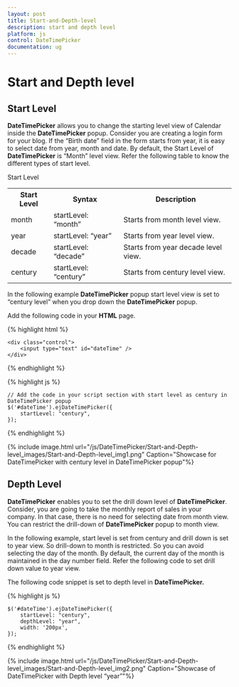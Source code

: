 ```yaml
---
layout: post
title: Start-and-Depth-level
description: start and depth level
platform: js
control: DateTimePicker
documentation: ug
---
```


# Start and Depth level

## Start Level

**DateTimePicker** allows you to change the starting level view of Calendar inside the **DateTimePicker** popup. Consider you are creating a login form for your blog. If the “Birth date” field in the form starts from year, it is easy to select date from year, month and date. By default, the Start Level of **DateTimePicker** is “Month” level view. Refer the following table to know the different types of start level.

Start Level

<table>
    <tr>
        <th>
            Start Level </th>
        <th>
            Syntax</th>
        <th>
            Description
        </th>
    </tr>
    <tr>
        <td>
            month
        </td>
        <td>
            startLevel: “month”
        </td>
        <td>
            Starts from month level view.
        </td>
    </tr>
    <tr>
        <td>
            year
        </td>
        <td>
            startLevel: “year”
        </td>
        <td>
            Starts from year level view.
        </td>
    </tr>
    <tr>
        <td>
            decade
        </td>
        <td>
            startLevel: “decade”
        </td>
        <td>
            Starts from year decade level view.
        </td>
    </tr>
    <tr>
        <td>
            century
        </td>
        <td>
            startLevel: “century”
        </td>
        <td>
            Starts from century level view.
        </td>
    </tr>
</table>


In the following example **DateTimePicker** popup start level view is set to “century level” when you drop down the **DateTimePicker** popup.

Add the following code in your **HTML** page.

{% highlight html %}

  
    <div class="control">
        <input type="text" id="dateTime" />
    </div>

  {% endhighlight %}


  {% highlight js %}
  
    // Add the code in your script section with start level as century in DateTimePicker popup
    $('#dateTime').ejDateTimePicker({
        startLevel: "century",
    });

  {% endhighlight %}

{% include image.html url="/js/DateTimePicker/Start-and-Depth-level_images/Start-and-Depth-level_img1.png" Caption="Showcase for DateTimePicker with century level in DateTimePicker popup"%}


## Depth Level

**DateTimePicker** enables you to set the drill down level of **DateTimePicker**. Consider, you are going to take the monthly report of sales in your company. In that case, there is no need for selecting date from month view. You can restrict the drill-down of **DateTimePicker** popup to month view.

In the following example, start level is set from century and drill down is set to year view. So drill-down to month is restricted. So you can avoid selecting the day of the month. By default, the current day of the month is maintained in the day number field. Refer the following code to set drill down value to year view.

The following code snippet is set to depth level in **DateTimePicker.**



{% highlight js %}

    $('#dateTime').ejDateTimePicker({
        startLevel: "century",
        depthLevel: "year",
        width: '200px',
    });

{% endhighlight %}



{% include image.html url="/js/DateTimePicker/Start-and-Depth-level_images/Start-and-Depth-level_img2.png" Caption="Showcase of DateTimePicker with Depth level “year”"%}


